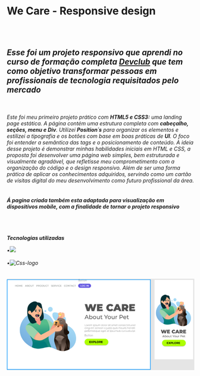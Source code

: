 <h1>We Care - Responsive design</h1>
<br>
<br>
<h2><i>Esse foi um projeto responsivo que aprendi no curso de formação completa <a href="http://rodolfomori.com.br/devclub">Devclub</a> que tem como objetivo transformar pessoas em profissionais de tecnologia requisitados pelo mercado<i/></h2>
<br>
<br>
<i>Este foi meu primeiro projeto prático com <strong>HTML5 e CSS3:</strong> uma landing page estática. A página contém uma estrutura completa com <b>cabeçalho, seções, menu e Div</b>. Utilizei <b>Position´s</b> para organizar os elementos e estilizei a tipografia e os botões com base em boas práticas de <b>UI</b>. O foco foi entender a semântica das tags e o posicionamento de conteúdo.
A ideia desse projeto é demonstrar minhas habilidades iniciais em HTML e CSS, a proposta foi desenvolver uma página web simples, bem estruturada e visualmente agradável, que refletisse meu comprometimento com a organização do código e o design responsivo. Além de ser uma forma prática de aplicar os conhecimentos adquiridos, servindo como um cartão de visitas digital do meu desenvolvimento como futuro profissional da área.
</i>
<br>
<br>
 <h4>Á pagina criada também esta adaptada para visualização em dispositivos mobile, com a finalidade de tornar o projeto responsivo</h4>
<br>
<br>

 
<p><b><i>Tecnologias utilizadas</i></b></p>
<div display= "inline">
•<img src="https://img.shields.io/badge/html5-%23E34F26.svg?style=for-the-badge&logo=html5&logoColor=white"  />
  <br>
 <br>
•<img src="https://img.shields.io/badge/css3-%231572B6.svg?style=for-the-badge&logo=css3&logoColor=white" alt="Css-logo" />
</div>
<br>
<br>

<img src="https://github.com/willians-wil/Projeto-Responsivo-We-Care/blob/main/Assets/logo%20pc%20mobile.png?raw=true" alt="image-logo" />

